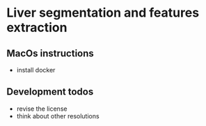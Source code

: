 # Liver segmentation and features extraction

## MacOs instructions
 - install docker

## Development todos
 - revise the license
 - think about other resolutions